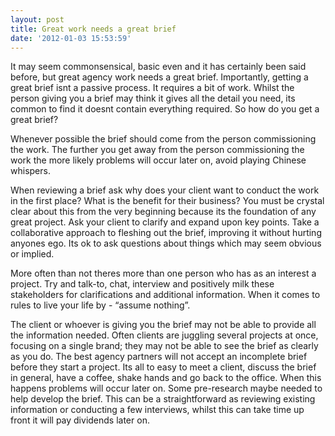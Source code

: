 ```yaml
---
layout: post
title: Great work needs a great brief
date: '2012-01-03 15:53:59'
---
```


It may seem commonsensical, basic even and it has certainly been said before, but great agency work needs a great brief. Importantly, getting a great brief isnt a passive process. It requires a bit of work. Whilst the person giving you a brief may think it gives all the detail you need, its common to find it doesnt contain everything required. So how do you get a great brief?

Whenever possible the brief should come from the person commissioning the work. The further you get away from the person commissioning the work the more likely problems will occur later on, avoid playing Chinese whispers.

When reviewing a brief ask why does your client want to conduct the work in the first place? What is the benefit for their business? You must be crystal clear about this from the very beginning because its the foundation of any great project. Ask your client to clarify and expand upon key points. Take a collaborative approach to fleshing out the brief, improving it without hurting anyones ego. Its ok to ask questions about things which may seem obvious or implied.

More often than not theres more than one person who has as an interest a project. Try and talk-to, chat, interview and positively milk these stakeholders for clarifications and additional information. When it comes to rules to live your life by - “assume nothing”.

The client or whoever is giving you the brief may not be able to provide all the information needed. Often clients are juggling several projects at once, focusing on a single brand; they may not be able to see the brief as clearly as you do. The best agency partners will not accept an incomplete brief before they start a project. Its all to easy to meet a client, discuss the brief in general, have a coffee, shake hands and go back to the office. When this happens problems will occur later on. Some pre-research maybe needed to help develop the brief. This can be a straightforward as reviewing existing information or conducting a few interviews, whilst this can take time up front it will pay dividends later on. 